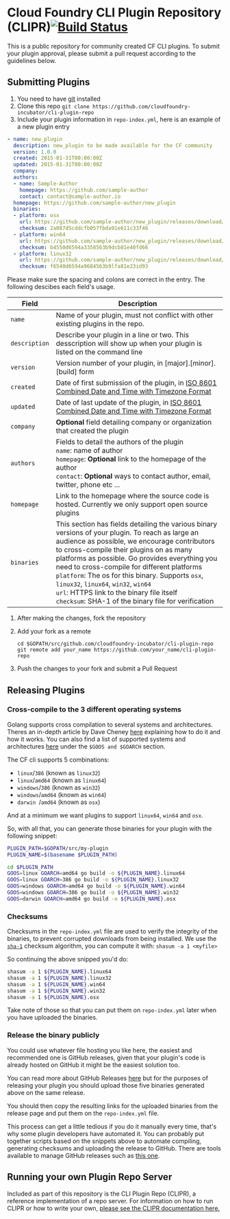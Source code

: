 # Cloud Foundry CLI Plugin Repository (CLIPR)[![Build Status](https://travis-ci.org/cloudfoundry-incubator/cli-plugin-repo.svg?branch=master)](https://travis-ci.org/cloudfoundry-incubator/cli-plugin-repo)

This is a public repository for community created CF CLI plugins. To submit your plugin
approval, please submit a pull request according to the guidelines below.

## Submitting Plugins

1. You need to have [git](https://git-scm.com/downloads) installed
1. Clone this repo `git clone https://github.com/cloudfoundry-incubator/cli-plugin-repo`
1. Include your plugin information in `repo-index.yml`, here is an example of a new plugin entry
  ```yaml
  - name: new_plugin
    description: new_plugin to be made available for the CF community
    version: 1.0.0
    created: 2015-01-31T00:00:00Z
    updated: 2015-01-31T00:00:00Z
    company:
    authors:
    - name: Sample-Author
      homepage: https://github.com/sample-author
      contact: contact@sample-author.io
    homepage: https://github.com/sample-author/new_plugin
    binaries:
    - platform: osx
      url: https://github.com/sample-author/new_plugin/releases/download/v1.0.0/echo_darwin
      checksum: 2a087d5cddcfb057fbda91e611c33f46
    - platform: win64
      url: https://github.com/sample-author/new_plugin/releases/download/v1.0.0/echo_win64.exe
      checksum: b4550d6594a3358563b9dcb81e40fd66
    - platform: linux32
      url: https://github.com/sample-author/new_plugin/releases/download/v1.0.0/echo_linux32
      checksum: f6540d6594a9684563b9lfa81e23id93
  ```
  Please make sure the spacing and colons are correct in the entry. The following descibes each field's usage.

  Field | Description
  ------ | ---------
  `name` | Name of your plugin, must not conflict with other existing plugins in the repo.
  `description` | Describe your plugin in a line or two. This desscription will show up when your plugin is listed on the command line
  `version` | Version number of your plugin, in [major].[minor].[build] form
  `created` | Date of first submission of the plugin, in [ISO 8601 Combined Date and Time with Timezone Format](https://en.wikipedia.org/wiki/ISO_8601#Combined_date_and_time_representations)
  `updated` | Date of last update of the plugin, in [ISO 8601 Combined Date and Time with Timezone Format](https://en.wikipedia.org/wiki/ISO_8601#Combined_date_and_time_representations)
  `company` | <b>Optional</b> field detailing company or organization that created the plugin
  `authors` | Fields to detail the authors of the plugin<br>`name`: name of author<br>`homepage`: <b>Optional</b> link to the homepage of the author<br>`contact`: <b>Optional</b> ways to contact author, email, twitter, phone etc ...
  `homepage` | Link to the homepage where the source code is hosted. Currently we only support open source plugins
  `binaries` | This section has fields detailing the various binary versions of your plugin. To reach as large an audience as possible, we encourage contributors to cross-compile their plugins on as many platforms as possible. Go provides everything you need to cross-compile for different platforms<br>`platform`: The os for this binary. Supports `osx`, `linux32`, `linux64`, `win32`, `win64`<br>`url`: HTTPS link to the binary file itself<br>`checksum`: SHA-1 of the binary file for verification

1. After making the changes, fork the repository
1. Add your fork as a remote
   ```
   cd $GOPATH/src/github.com/cloudfoundry-incubator/cli-plugin-repo
   git remote add your_name https://github.com/your_name/cli-plugin-repo
   ```

1. Push the changes to your fork and submit a Pull Request

## Releasing Plugins

### Cross-compile to the 3 different operating systems

Golang supports cross compilation to several systems and architectures. Theres an in-depth article by Dave Cheney [here](http://dave.cheney.net/2015/08/22/cross-compilation-with-go-1-5) explaining how to do it and how it works. You can also find a list of supported systems and architectures [here](https://golang.org/doc/install/source#environment) under the `$GOOS and $GOARCH` section.

The CF cli supports 5 combinations:
* `linux`/`386` (known as `linux32`)
* `linux`/`amd64` (known as `linux64`)
* `windows`/`386` (known as `win32`)
* `windows`/`amd64` (known as `win64`)
* `darwin `/`amd64` (known as `osx`)

And at a minimum we want plugins to support `linux64`, `win64` and `osx`.

So, with all that, you can generate those binaries for your plugin with the following snippet:

```bash
PLUGIN_PATH=$GOPATH/src/my-plugin
PLUGIN_NAME=$(basename $PLUGIN_PATH)

cd $PLUGIN_PATH
GOOS=linux GOARCH=amd64 go build -o ${PLUGIN_NAME}.linux64
GOOS=linux GOARCH=386 go build -o ${PLUGIN_NAME}.linux32
GOOS=windows GOARCH=amd64 go build -o ${PLUGIN_NAME}.win64
GOOS=windows GOARCH=386 go build -o ${PLUGIN_NAME}.win32
GOOS=darwin GOARCH=amd64 go build -o ${PLUGIN_NAME}.osx
```

### Checksums

Checksums in the `repo-index.yml` file are used to verify the integrity of the binaries, to prevent corrupted downloads from being installed. We use the [`sha-1`](https://en.wikipedia.org/wiki/SHA-1) checksum algorithm, you can compute it with: `shasum -a 1 <myfile>`

So continuing the above snipped you'd do:

```bash
shasum -a 1 ${PLUGIN_NAME}.linux64
shasum -a 1 ${PLUGIN_NAME}.linux32
shasum -a 1 ${PLUGIN_NAME}.win64
shasum -a 1 ${PLUGIN_NAME}.win32
shasum -a 1 ${PLUGIN_NAME}.osx
```

Take note of those so that you can put them on `repo-index.yml` later when you have uploaded the binaries.

### Release the binary publicly

You could use whatever file hosting you like here, the easiest and recommended one is GitHub releases, given that your plugin's code is already hosted on GitHub it might be the easiest solution too.

You can read more about GitHub Releases [here](https://help.github.com/articles/creating-releases/) but for the purposes of releasing your plugin you should upload those five binaries generated above on the same release.

You should then copy the resulting links for the uploaded binaries from the release page and put them on the `repo-index.yml` file.

This process can get a little tedious if you do it manually every time, that's why some plugin developers have automated it. You can probably put together scripts based on the snippets above to automate compiling, generating checksums and uploading the release to GitHub. There are tools available to manage GitHub releases such as [this one](https://github.com/aktau/github-release).


## Running your own Plugin Repo Server

Included as part of this repository is the CLI Plugin Repo (CLIPR), a reference implementation of a repo server. For information on how to run CLIPR or how to write your own, [please see the CLIPR documentation here.](https://github.com/cloudfoundry-incubator/cli-plugin-repo/blob/master/docs/CLIPR.md)
